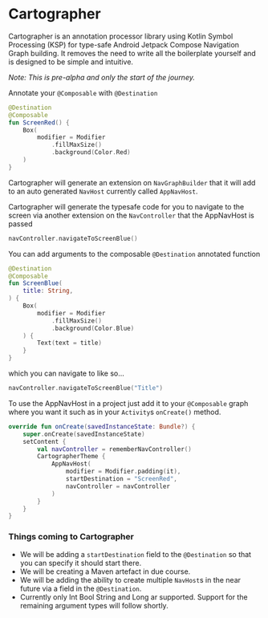 Cartographer
=====

Cartographer is an annotation processor library using Kotlin Symbol Processing (KSP) for type-safe
Android Jetpack Compose Navigation Graph building.
It removes the need to write all the boilerplate yourself and is designed to be simple and intuitive.

_Note: This is pre-alpha and only the start of the journey._

Annotate your `@Composable` with `@Destination`
```kotlin
@Destination
@Composable
fun ScreenRed() {
    Box(
        modifier = Modifier
            .fillMaxSize()
            .background(Color.Red)
    )
}
```
Cartographer will generate an extension on `NavGraphBuilder` that it will add to an auto generated
`NavHost` currently called `AppNavHost`.

Cartographer will generate the typesafe code for you to navigate to the screen via another extension
on the `NavController` that the AppNavHost is passed
```kotlin
navController.navigateToScreenBlue()
```

You can add arguments to the composable `@Destination` annotated function
```kotlin
@Destination
@Composable
fun ScreenBlue(
    title: String,
) {
    Box(
        modifier = Modifier
            .fillMaxSize()
            .background(Color.Blue)
    ) {
        Text(text = title)
    }
}
```
which you can navigate to like so...
```kotlin
navController.navigateToScreenBlue("Title")
```
To use the AppNavHost in a project just add it to your `@Composable` graph where you want it such as
in your `Activity`s `onCreate()` method.
```kotlin
override fun onCreate(savedInstanceState: Bundle?) { 
    super.onCreate(savedInstanceState)
    setContent {
        val navController = rememberNavController()
        CartographerTheme {
            AppNavHost(
                modifier = Modifier.padding(it),
                startDestination = "ScreenRed",
                navController = navController
            )
        }
    }
}
```
### Things coming to Cartographer
- We will be adding a `startDestination` field to the `@Destination` so that you can specify it
should start there.
- We will be creating a Maven artefact in due course.
- We will be adding the ability to create multiple `NavHost`s in the near future via a field in the
`@Destination`.
- Currently only Int Bool String and Long ar supported. Support for the remaining argument types 
will follow shortly.
